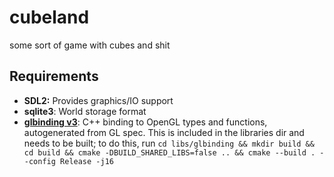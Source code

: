 # cubeland
some sort of game with cubes and shit

## Requirements
- **SDL2:** Provides graphics/IO support
- **sqlite3**: World storage format
- **[glbinding v3](https://glbinding.org)**: C++ binding to OpenGL types and functions, autogenerated from GL spec. This is included in the libraries dir and needs to be built; to do this, run `cd libs/glbinding && mkdir build && cd build && cmake -DBUILD_SHARED_LIBS=false .. && cmake --build . --config Release -j16`
